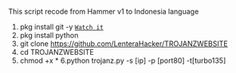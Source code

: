 This script recode from Hammer v1 to Indonesia language
1. pkg install git -y [`Watch it`](http://www.youtube.com/watch?v=HVbRUhX2EPo) 
2. pkg install python
3. git clone https://github.com/LenteraHacker/TROJANZWEBSITE
4. cd TROJANZWEBSITE
5. chmod +x *
6.python trojanz.py -s [ip] -p [port80] -t[turbo135]

